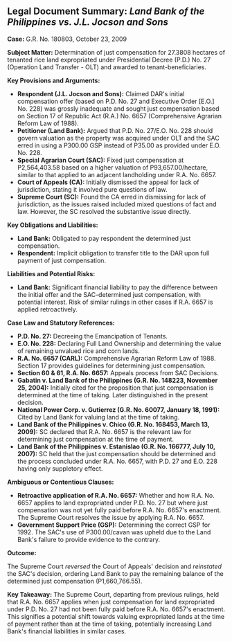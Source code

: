 ## Legal Document Summary: *Land Bank of the Philippines vs. J.L. Jocson and Sons*

**Case:** G.R. No. 180803, October 23, 2009

**Subject Matter:** Determination of just compensation for 27.3808 hectares of tenanted rice land expropriated under Presidential Decree (P.D.) No. 27 (Operation Land Transfer - OLT) and awarded to tenant-beneficiaries.

**Key Provisions and Arguments:**

*   **Respondent (J.L. Jocson and Sons):** Claimed DAR's initial compensation offer (based on P.D. No. 27 and Executive Order [E.O.] No. 228) was grossly inadequate and sought just compensation based on Section 17 of Republic Act (R.A.) No. 6657 (Comprehensive Agrarian Reform Law of 1988).
*   **Petitioner (Land Bank):** Argued that P.D. No. 27/E.O. No. 228 should govern valuation as the property was acquired under OLT and the SAC erred in using a P300.00 GSP instead of P35.00 as provided under E.O. No. 228.
*   **Special Agrarian Court (SAC):** Fixed just compensation at P2,564,403.58 based on a higher valuation of P93,657.00/hectare, similar to that applied to an adjacent landholding under R.A. No. 6657.
*   **Court of Appeals (CA):** Initially dismissed the appeal for lack of jurisdiction, stating it involved pure questions of law.
*   **Supreme Court (SC):** Found the CA erred in dismissing for lack of jurisdiction, as the issues raised included mixed questions of fact and law. However, the SC resolved the substantive issue directly.

**Key Obligations and Liabilities:**

*   **Land Bank:** Obligated to pay respondent the determined just compensation.
*   **Respondent:** Implicit obligation to transfer title to the DAR upon full payment of just compensation.

**Liabilities and Potential Risks:**

*   **Land Bank:** Significant financial liability to pay the difference between the initial offer and the SAC-determined just compensation, with potential interest. Risk of similar rulings in other cases if R.A. 6657 is applied retroactively.

**Case Law and Statutory References:**

*   **P.D. No. 27:** Decreeing the Emancipation of Tenants.
*   **E.O. No. 228:** Declaring Full Land Ownership and determining the value of remaining unvalued rice and corn lands.
*   **R.A. No. 6657 (CARL):** Comprehensive Agrarian Reform Law of 1988. Section 17 provides guidelines for determining just compensation.
*   **Section 60 & 61, R.A. No. 6657:** Appeals process from SAC Decisions.
*   **Gabatin v. Land Bank of the Philippines (G.R. No. 148223, November 25, 2004):** Initially cited for the proposition that just compensation is determined at the time of taking. Later distinguished in the present decision.
*   **National Power Corp. v. Gutierrez (G.R. No. 60077, January 18, 1991):** Cited by Land Bank for valuing land at the time of taking.
*   **Land Bank of the Philippines v. Chico (G.R. No. 168453, March 13, 2009):** SC declared that R.A. No. 6657 is the relevant law for determining just compensation at the time of payment.
*   **Land Bank of the Philippines v. Estanislao (G.R. No. 166777, July 10, 2007):** SC held that the just compensation should be determined and the process concluded under R.A. No. 6657, with P.D. 27 and E.O. 228 having only suppletory effect.

**Ambiguous or Contentious Clauses:**

*   **Retroactive application of R.A. No. 6657:** Whether and how R.A. No. 6657 applies to land expropriated under P.D. No. 27 but where just compensation was not yet fully paid before R.A. No. 6657's enactment. The Supreme Court resolves the issue by applying R.A. No. 6657.
*   **Government Support Price (GSP):** Determining the correct GSP for 1992. The SAC's use of P300.00/cavan was upheld due to the Land Bank's failure to provide evidence to the contrary.

**Outcome:**

The Supreme Court *reversed* the Court of Appeals' decision and *reinstated* the SAC's decision, ordering Land Bank to pay the remaining balance of the determined just compensation (P1,660,766.55).

**Key Takeaway:** The Supreme Court, departing from previous rulings, held that R.A. No. 6657 applies when just compensation for land expropriated under P.D. No. 27 had not been fully paid before R.A. No. 6657's enactment. This signifies a potential shift towards valuing expropriated lands at the time of payment rather than at the time of taking, potentially increasing Land Bank's financial liabilities in similar cases.
